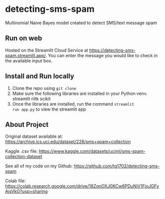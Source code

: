 # detecting-sms-spam
Multinomial Naive Bayes model created to detect SMS/text message spam

## Run on web
Hosted on the Streamlit Cloud Service at https://detecting-sms-spam.streamlit.app/. 
You can enter the message you would like to check in the available input box.

## Install and Run locally
1. Clone the repo using <code>git clone</code>
2. Make sure the following libraries are installed in your Python venv.
  streamlit
  nltk
  scikit
4. Once the libraries are installed, run the command <code>streamlit run app.py</code> to view the streamlit app
   
## About Project
Original dataset available at: https://archive.ics.uci.edu/dataset/228/sms+spam+collection

Kaggle .csv file: https://www.kaggle.com/datasets/uciml/sms-spam-collection-dataset

See all of my code on my Github: https://github.com/tg1702/detecting-sms-spam

Colab file: https://colab.research.google.com/drive/18ZqnOXJ0KCw6PDuNiV1FioJGFyAjsVkG?usp=sharing
